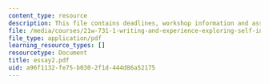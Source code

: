 ```yaml
---
content_type: resource
description: This file contains deadlines, workshop information and assignment instructions.
file: /media/courses/21w-731-1-writing-and-experience-exploring-self-in-society-spring-2004/a96f1132fe75b0302f1d444d86a52175_essay2.pdf
file_type: application/pdf
learning_resource_types: []
resourcetype: Document
title: essay2.pdf
uid: a96f1132-fe75-b030-2f1d-444d86a52175
---
```

